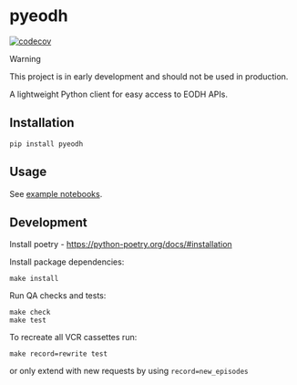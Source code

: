 # pyeodh

[![codecov](https://codecov.io/github/EO-DataHub/pyeodh/graph/badge.svg?token=C6RZQAUJ6I)](https://codecov.io/github/EO-DataHub/pyeodh)

> [!WARNING]
> This project is in early development and should not be used in production.

A lightweight Python client for easy access to EODH APIs.

## Installation

```
pip install pyeodh
```

## Usage

See [example notebooks](notebooks/).

## Development

Install poetry - https://python-poetry.org/docs/#installation

Install package dependencies:

```
make install
```

Run QA checks and tests:

```
make check
make test
```

To recreate all VCR cassettes run:

```
make record=rewrite test
```

or only extend with new requests by using `record=new_episodes`
